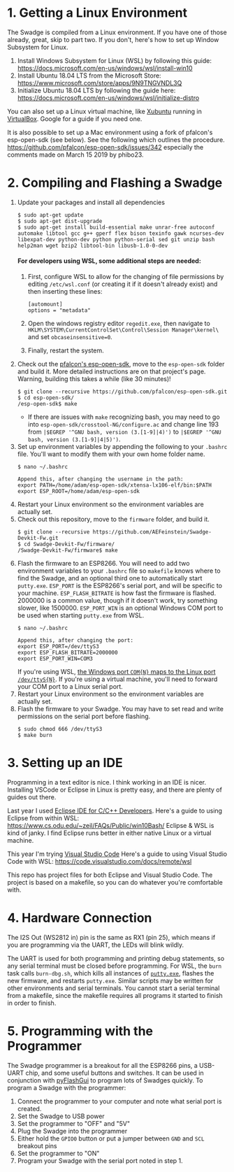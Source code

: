 # 1. Getting a Linux Environment

The Swadge is compiled from a Linux environment. If you have one of those already, great, skip to part two. If you don't, here's how to set up Window Subsystem for Linux.

1. Install Windows Subsystem for Linux (WSL) by following this guide: https://docs.microsoft.com/en-us/windows/wsl/install-win10
1. Install Ubuntu 18.04 LTS from the Microsoft Store: https://www.microsoft.com/store/apps/9N9TNGVNDL3Q
1. Initialize Ubuntu 18.04 LTS by following the guide here: https://docs.microsoft.com/en-us/windows/wsl/initialize-distro

You can also set up a Linux virtual machine, like [Xubuntu](https://xubuntu.org/download/) running in [VirtualBox](https://www.virtualbox.org/wiki/Downloads). Google for a guide if you need one.

It is also possible to set up a Mac environment using a fork of pfalcon's esp-open-sdk (see below). See the following which outlines the procedure. https://github.com/pfalcon/esp-open-sdk/issues/342
especially the comments made on March 15 2019 by phibo23. 


# 2. Compiling and Flashing a Swadge

1. Update your packages and install all dependencies
    ```
    $ sudo apt-get update
    $ sudo apt-get dist-upgrade
    $ sudo apt-get install build-essential make unrar-free autoconf automake libtool gcc g++ gperf flex bison texinfo gawk ncurses-dev libexpat-dev python-dev python python-serial sed git unzip bash help2man wget bzip2 libtool-bin libusb-1.0-0-dev
    ```
    #### For developers using WSL, some additional steps are needed:
    1. First, configure WSL to allow for the changing of file permissions by editing ```/etc/wsl.conf``` (or creating it if it doesn't already exist) and then inserting these lines:

        ```
        [automount]
        options = "metadata"
        ```
    2. Open the windows registry editor ```regedit.exe```, then navigate to ```HKLM\SYSTEM\CurrentControlSet\Control\Session Manager\kernel\``` and set ```obcaseinsensitive=0```.
    3. Finally, restart the system.
1. Check out the [pfalcon's esp-open-sdk](https://github.com/pfalcon/esp-open-sdk), move to the ```esp-open-sdk``` folder and build it. More detailed instructions are on that project's page. Warning, building this takes a while (like 30 minutes)!
    ```
    $ git clone --recursive https://github.com/pfalcon/esp-open-sdk.git
    $ cd esp-open-sdk/
    /esp-open-sdk$ make
    ```
    * If there are issues with ```make``` recognizing bash, you may need to go into ```esp-open-sdk/crosstool-NG/configure.ac``` and change line 193 from ```|$EGREP '^GNU bash, version (3.[1-9]|4)')``` to ```|$EGREP '^GNU bash, version (3.[1-9]|4|5)')```.
1. Set up environment variables by appending the following to your ```.bashrc``` file. You'll want to modify them with your own home folder name.
    ```
    $ nano ~/.bashrc
    
    Append this, after changing the username in the path:
    export PATH=/home/adam/esp-open-sdk/xtensa-lx106-elf/bin:$PATH
    export ESP_ROOT=/home/adam/esp-open-sdk
    ```
1. Restart your Linux environment so the environment variables are actually set.
1. Check out this repository, move to the ```firmware``` folder, and build it. 
    ```
    $ git clone --recursive https://github.com/AEFeinstein/Swadge-Devkit-Fw.git
    $ cd Swadge-Devkit-Fw/firmware/
    /Swadge-Devkit-Fw/firmware$ make
    ```
1. Flash the firmware to an ESP8266. You will need to add two environment variables to your ```.bashrc``` file so ```makefile``` knows where to find the Swadge, and an optional third one to automatically start ```putty.exe```. ```ESP_PORT``` is the ESP8266's serial port, and will be specific to your machine. ```ESP_FLASH_BITRATE``` is how fast the firmware is flashed. 2000000 is a common value, though if it doesn't work, try something slower, like 1500000. ```ESP_PORT_WIN``` is an optional Windows COM port to be used when starting ```putty.exe``` from WSL.
    ```
    $ nano ~/.bashrc
    
    Append this, after changing the port:
    export ESP_PORT=/dev/ttyS3
    export ESP_FLASH_BITRATE=2000000
    export ESP_PORT_WIN=COM3
    ```
   If you're using WSL, [the Windows port ```COM{N}``` maps to the Linux port ```/dev/ttyS{N}```](https://blogs.msdn.microsoft.com/wsl/2017/04/14/serial-support-on-the-windows-subsystem-for-linux/). If you're using a virtual machine, you'll need to forward your COM port to a Linux serial port.
1. Restart your Linux environment so the environment variables are actually set.
1. Flash the firmware to your Swadge. You may have to set read and write permissions on the serial port before flashing.
    ```
    $ sudo chmod 666 /dev/ttyS3
    $ make burn
    ```

# 3. Setting up an IDE
 
Programming in a text editor is nice. I think working in an IDE is nicer. Installing VSCode or Eclipse in Linux is pretty easy, and there are plenty of guides out there.

Last year I used [Eclipse IDE for C/C++ Developers](https://www.eclipse.org/downloads/packages/).
Here's a guide to using Eclipse from within WSL: https://www.cs.odu.edu/~zeil/FAQs/Public/win10Bash/
Eclipse & WSL is kind of janky. I find Eclipse runs better in either native Linux or a virtual machine.

This year I'm trying [Visual Studio Code](https://code.visualstudio.com/)
Here's a guide to using Visual Studio Code with WSL: https://code.visualstudio.com/docs/remote/wsl

This repo has project files for both Eclipse and Visual Studio Code. The project is based on a makefile, so you can do whatever you're comfortable with.

# 4. Hardware Connection

The I2S Out (WS2812 in) pin is the same as RX1 (pin 25), which means if you are programming via the UART, the LEDs will blink wildly.

The UART is used for both programming and printing debug statements, so any serial terminal must be closed before programming. For WSL, the ```burn``` task calls ```burn-dbg.sh```, which kills all instances of [```putty.exe```](https://www.chiark.greenend.org.uk/~sgtatham/putty/latest.html), flashes the new firmware, and restarts ```putty.exe```. Similar scripts may be written for other environments and serial terminals. You cannot start a serial terminal from a makefile, since the makefile requires all programs it started to finish in order to finish.

# 5. Programming with the Programmer

The Swadge programmer is a breakout for all the ESP8266 pins, a USB-UART chip, and some useful buttons and switches. It can be used in conjunction with [pyFlashGui](https://github.com/AEFeinstein/Swadge-Devkit-Fw/tree/master/piflash/pyFlashGui) to program lots of Swadges quickly. To program a Swadge with the programmer:
1. Connect the programmer to your computer and note what serial port is created.
1. Set the Swadge to USB power
2. Set the programmer to "OFF" and "5V"
3. Plug the Swadge into the programmer
4. Either hold the `GPIO0` button or put a jumper between `GND` and `SCL` breakout pins
5. Set the programmer to "ON"
6. Program your Swadge with the serial port noted in step 1.
